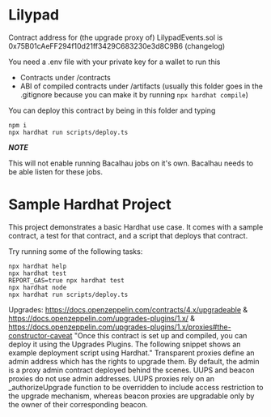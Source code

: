 # Lilypad

Contract address for (the upgrade proxy of) LilypadEvents.sol is 0x75B01cAeFF294f10d21ff3429C683230e3d8C9B6
(changelog)

You need a .env file with your private key for a wallet to run this

- Contracts under /contracts
- ABI of compiled contracts under /artifacts (usually this folder goes in the .gitignore because you can make it by running `npx hardhat compile`)

You can deploy this contract by being in this folder and typing

```shell
npm i
npx hardhat run scripts/deploy.ts
```

***NOTE***

This will not enable running Bacalhau jobs on it's own. Bacalhau needs to be able listen for these jobs.

# Sample Hardhat Project

This project demonstrates a basic Hardhat use case. It comes with a sample contract, a test for that contract, and a script that deploys that contract.

Try running some of the following tasks:

```shell
npx hardhat help
npx hardhat test
REPORT_GAS=true npx hardhat test
npx hardhat node
npx hardhat run scripts/deploy.ts
```

Upgrades: https://docs.openzeppelin.com/contracts/4.x/upgradeable & https://docs.openzeppelin.com/upgrades-plugins/1.x/ & https://docs.openzeppelin.com/upgrades-plugins/1.x/proxies#the-constructor-caveat
"Once this contract is set up and compiled, you can deploy it using the Upgrades Plugins. The following snippet shows an example deployment script using Hardhat."
Transparent proxies define an admin address which has the rights to upgrade them. By default, the admin is a proxy admin contract deployed behind the scenes.
UUPS and beacon proxies do not use admin addresses. UUPS proxies rely on an \_authorizeUpgrade function to be overridden to include access restriction to the upgrade mechanism, whereas beacon proxies are upgradable only by the owner of their corresponding beacon.
